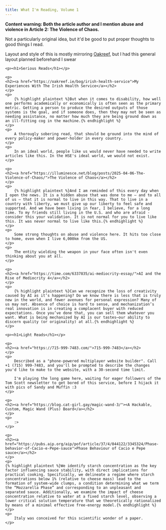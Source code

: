 ```yaml
---
title: What I'm Reading, Volume 1
---
```

 <link rel="stylesheet" href="../assets/css/main.css"> 

<div>
    <p>
        <b>Content warning: Both the article author and I mention abuse and violence in Article 2: The Violence of Chaos.</b>
    </p>
    <p>
        Not a particularly original idea, but it'd be good to put proper thoughts to good things I read.
    </p>
    <p>
        Layout and style of this is mostly mirroring <a href="https://oakreef.ie">Oakreef</a>, but I had this general layout planned beforehand I swear
    </p>

    <p><h1>Serious Reads</h1></p>

    <p>
    <h2><a href="https://oakreef.ie/bog/irish-health-service">My Experiences With The Irish Health Service</a></h2>
    </p>
    <p>
        {% highlight plaintext %}But when it comes to disability, how well one performs academically or economically is often seen as the primary metric. Getting a person to produce the desired outputs of those systems is the goal, and if someone does, then they may not be seen as needing assistance, no matter how much they are being ground down as an ill-fitting cog in the machine.{% endhighlight %}
    </p>
    <p>
        A thorougly sobering read, that should be ground into the mind of every policy-maker and power-holder in every country.
    </p>
    <p>
        In an ideal world, people like us would never have needed to write articles like this. In the HSE's ideal world, we would not exist.
    </p>

    <p>
    <h2><a href="https://illuminesce.net/blog/posts/2025-04-06-The-Violence-of-Chaos/">The Violence of Chaos</a></h2>
    </p>
    <p>
        {% highlight plaintext %}And I am reminded of this every day when I open the news. It is a hidden abuse that was done to me — and to all of us — that it is normal to live in this way. That to live in a country with liberty, we must give up our liberty to feel safe and supported. And we have been living in fear, I believe, for a long time. To my friends still living in the U.S. and who are afraid - consider this your validation. It is not normal for you to live like this. It was never normal to live like this.{% endhighlight %}
    </p>
    <p>
        Some strong thoughts on abuse and violence here. It hits too close to home, even when I live 6,000km from the US.
    </p>
    <p>
        The entity wielding the weapon in your face often isn't even thinking about you at all.
    </p>

    <p>
    <h2><a href="https://time.com/6337835/ai-mediocrity-essay/">AI and the Rise of Mediocrity 4</a></h2>
    </p>
    <p>
        {% highlight plaintext %}Can we recognize the loss of creativity caused by AI as it’s happening? Do we know there is less that is truly new in the world, and fewer avenues for personal expression? Many of us may not. Absence of choice is hard to sense, and mechanization’s real innovation is in creating a complacent buyer with reduced expectations. Once you’ve done that, you can sell them whatever you want. What is being mechanized by AI is our tastes—our ability to discern quality (or originality) at all.{% endhighlight %}
    </p>

    <p><h1>Light Reads</h1></p>

    <p>
    <h2><a href="https://715-999-7483.com/">715-999-7483</a></h2>
    </p>
    <p>
        Described as a "phone-powered multiplayer website builder". Call +1 (715) 999-7483, and you'll be prompted to describe the changes you'd like to make to the website, with a 30-second time limit.
        
        I'm playing the long game here, waiting for eager followers of the Tom Scott newsletter to get bored of this service, before I hijack it with pics of Sandy and Muffin :3
    </p>

    <p>
    <h2><a href="https://blog.cat-girl.gay/magic-wand-3/"><A Hackable, Custom, Magic Wand (Plus) Board</a></h2>
    </p>
    <p>
        :>
    </p>

    <p>
    <h2><a href="https://pubs.aip.org/aip/pof/article/37/4/044122/3345324/Phase-behavior-of-Cacio-e-Pepe-sauce">Phase Behaviour of Cacio e Pepe sauce</a></h2>
    </p>
    <p>
    {% highlight plaintext %}We identify starch concentration as the key factor influencing sauce stability, with direct implications for practical cooking. Specifically, we delineate a regime where starch concentrations below 1% (relative to cheese mass) lead to the formation of system-wide clumps, a condition determining what we term the “Mozzarella Phase” and corresponding to an unpleasant and separated sauce. Additionally, we examine the impact of cheese concentration relative to water at a fixed starch level, observing a lower critical solution temperature that we theoretically rationalized by means of a minimal effective free-energy model.{% endhighlight %}
    </p>
    <p>
        Italy was conceived for this scientific wonder of a paper.
    </p>